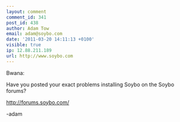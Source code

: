 ```yaml
---
layout: comment
comment_id: 341
post_id: 438
author: Adam Tow
email: adam@soybo.com
date: '2011-03-20 14:11:13 +0100'
visible: true
ip: 12.88.211.189
url: http://www.soybo.com
---
```

Bwana:



Have you posted your exact problems installing Soybo on the Soybo forums?



<a href="http://forums.soybo.com/" rel="nofollow">http://forums.soybo.com/</a>



-adam
